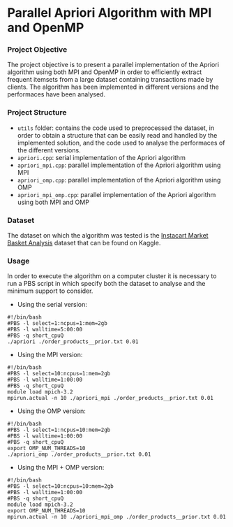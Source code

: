 # Parallel Apriori Algorithm with MPI and OpenMP

### Project Objective
The project objective is to present a parallel implementation of the Apriori algorithm using both MPI and OpenMP in order to efficiently extract frequent itemsets from a large dataset containing transactions made by clients. The algorithm has been implemented in different versions and the performaces have been analysed.

### Project Structure
- `utils` folder: contains the code used to preprocessed the dataset, in order to obtain a structure that can be easily read and handled by the implemented solution, and the code used to analyse the performaces of the different versions.
- `apriori.cpp`: serial implementation of the Apriori algorithm
- `apriori_mpi.cpp`: parallel implementation of the Apriori algorithm using MPI
- `apriori_omp.cpp`: parallel implementation of the Apriori algorithm using OMP
- `apriori_mpi_omp.cpp`: parallel implementation of the Apriori algorithm using both MPI and OMP


### Dataset
The dataset on which the algorithm was tested is the [Instacart Market Basket Analysis](https://www.kaggle.com/c/instacart-market-basket-analysis/overview) dataset that can be found on Kaggle.

### Usage
In order to execute the algorithm on a computer cluster it is necessary to run a PBS script in which specify both the dataset to analyse and the minimum support to consider.
- Using the serial version:
```
#!/bin/bash
#PBS -l select=1:ncpus=1:mem=2gb
#PBS -l walltime=5:00:00
#PBS -q short_cpuQ
./apriori ./order_products__prior.txt 0.01
```

- Using the MPI version:
```
#!/bin/bash
#PBS -l select=10:ncpus=1:mem=2gb
#PBS -l walltime=1:00:00
#PBS -q short_cpuQ
module load mpich-3.2
mpirun.actual -n 10 ./apriori_mpi ./order_products__prior.txt 0.01
```

- Using the OMP version:
```
#!/bin/bash
#PBS -l select=1:ncpus=10:mem=2gb
#PBS -l walltime=1:00:00
#PBS -q short_cpuQ
export OMP_NUM_THREADS=10
./apriori_omp ./order_products__prior.txt 0.01
```

- Using the MPI + OMP version:
```
#!/bin/bash
#PBS -l select=10:ncpus=10:mem=2gb
#PBS -l walltime=1:00:00
#PBS -q short_cpuQ
module load mpich-3.2
export OMP_NUM_THREADS=10
mpirun.actual -n 10 ./apriori_mpi_omp ./order_products__prior.txt 0.01
```
